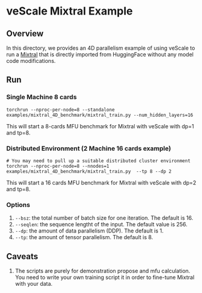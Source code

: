 # veScale Mixtral Example

## Overview

In this directory, we provides an 4D parallelism example of using veScale to run 
a [Mixtral](https://huggingface.co/mistralai/Mixtral-8x7B-Instruct-v0.1) that is directly imported
from HuggingFace without any model code modifications.


## Run

### Single Machine 8 cards
```
torchrun --nproc-per-node=8 --standalone examples/mixtral_4D_benchmark/mixtral_train.py --num_hidden_layers=16
```
This will start a 8-cards MFU benchmark for Mixtral with veScale with dp=1 and tp=8.

### Distributed Environment (2 Machine 16 cards example)
```
# You may need to pull up a suitable distributed cluster environment
torchrun --nproc-per-node=8 --nnodes=1 examples/mixtral_4D_benchmark/mixtral_train.py  --tp 8 --dp 2
```
This will start a 16 cards MFU benchmark for Mixtral with veScale with dp=2 and tp=8.

### Options
1. `--bsz`: the total number of batch size for one iteration. The default is 16.
2. `--seqlen`: the sequence lengtht of the input. The default value is 256.
3. `--dp`: the amount of data parallelism (DDP). The default is 1.
4. `--tp`: the amount of tensor parallelism. The default is 8.


## Caveats
1. The scripts are purely for demonstration propose and mfu calculation. You need to write your own training script 
   it in order to fine-tune Mixtral with your data.
